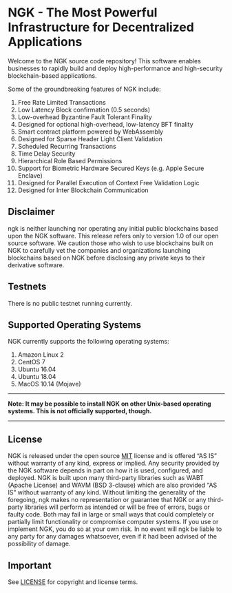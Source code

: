 
# NGK - The Most Powerful Infrastructure for Decentralized Applications

Welcome to the NGK source code repository! This software enables businesses to rapidly build and deploy high-performance and high-security blockchain-based applications.

Some of the groundbreaking features of NGK include:

1. Free Rate Limited Transactions
1. Low Latency Block confirmation (0.5 seconds)
1. Low-overhead Byzantine Fault Tolerant Finality
1. Designed for optional high-overhead, low-latency BFT finality
1. Smart contract platform powered by WebAssembly
1. Designed for Sparse Header Light Client Validation
1. Scheduled Recurring Transactions
1. Time Delay Security
1. Hierarchical Role Based Permissions
1. Support for Biometric Hardware Secured Keys (e.g. Apple Secure Enclave)
1. Designed for Parallel Execution of Context Free Validation Logic
1. Designed for Inter Blockchain Communication

## Disclaimer

ngk is neither launching nor operating any initial public blockchains based upon the NGK software. This release refers only to version 1.0 of our open source software. We caution those who wish to use blockchains built on NGK to carefully vet the companies and organizations launching blockchains based on NGK before disclosing any private keys to their derivative software.

## Testnets

There is no public testnet running currently.

## Supported Operating Systems

NGK currently supports the following operating systems:  

1. Amazon Linux 2
2. CentOS 7
3. Ubuntu 16.04
4. Ubuntu 18.04
5. MacOS 10.14 (Mojave)

---

**Note: It may be possible to install NGK on other Unix-based operating systems. This is not officially supported, though.**

---

## License

NGK is released under the open source [MIT](./LICENSE) license and is offered “AS IS” without warranty of any kind, express or implied. Any security provided by the NGK software depends in part on how it is used, configured, and deployed. NGK is built upon many third-party libraries such as WABT (Apache License) and WAVM (BSD 3-clause) which are also provided “AS IS” without warranty of any kind. Without limiting the generality of the foregoing, ngk makes no representation or guarantee that NGK or any third-party libraries will perform as intended or will be free of errors, bugs or faulty code. Both may fail in large or small ways that could completely or partially limit functionality or compromise computer systems. If you use or implement NGK, you do so at your own risk. In no event will ngk be liable to any party for any damages whatsoever, even if it had been advised of the possibility of damage.  

## Important

See [LICENSE](./LICENSE) for copyright and license terms.